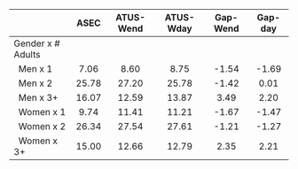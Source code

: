 
|                      |         ASEC |    ATUS-Wend |    ATUS-Wday |     Gap-Wend |      Gap-day |
| -------------------- | :----------: | :----------: | :----------: | :----------: | :----------: |
| Gender x # Adults    |              |              |              |              |              |
| &nbsp;&nbsp;Men x 1  |         7.06 |         8.60 |         8.75 |        -1.54 |        -1.69 |
| &nbsp;&nbsp;Men x 2  |        25.78 |        27.20 |        25.78 |        -1.42 |         0.01 |
| &nbsp;&nbsp;Men x 3+ |        16.07 |        12.59 |        13.87 |         3.49 |         2.20 |
| &nbsp;&nbsp;Women x 1 |         9.74 |        11.41 |        11.21 |        -1.67 |        -1.47 |
| &nbsp;&nbsp;Women x 2 |        26.34 |        27.54 |        27.61 |        -1.21 |        -1.27 |
| &nbsp;&nbsp;Women x 3+ |        15.00 |        12.66 |        12.79 |         2.35 |         2.21 |

